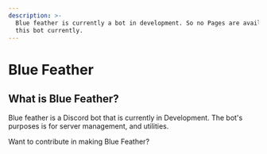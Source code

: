 ```yaml
---
description: >-
  Blue feather is currently a bot in development. So no Pages are available for
  this bot currently.
---
```


# Blue Feather

## What is Blue Feather?

Blue feather is a Discord bot that is currently in Development. The bot's purposes is for server management, and utilities.

Want to contribute in making Blue Feather?




